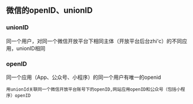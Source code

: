 

## 微信的openID、unionID

### unionID
同一个用户，对同一个微信开放平台下相同主体（开放平台后台zhi'c）的不同应用，unionID相同
### openID
同一个应用（App、公众号、小程序）的同一个用户有唯一的openid

```
用unionId关联同一个微信开放平台账号下的openID,网站应用openID和公众号（包括小程序）openID

```